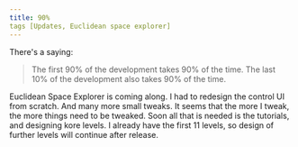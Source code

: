 ```yaml
---
title: 90%
tags [Updates, Euclidean space explorer]
---
```


There's a saying:

> The first 90% of the development takes 90% of the time.
> The last 10% of the development also takes 90% of the time.

Euclidean Space Explorer is coming along. I had to redesign the control UI from scratch. And many more small tweaks. It seems that the more I tweak, the more things need to be tweaked. Soon all that is needed is the tutorials, and designing kore levels. I already have the first 11 levels, so design of further levels will continue after release.
